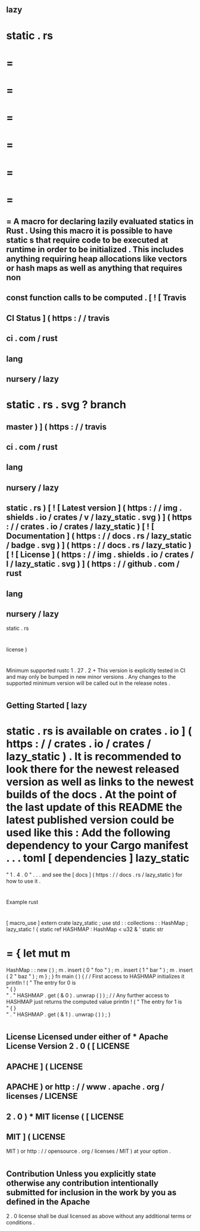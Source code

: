 lazy
-
static
.
rs
=
=
=
=
=
=
=
=
=
=
=
=
=
=
A
macro
for
declaring
lazily
evaluated
statics
in
Rust
.
Using
this
macro
it
is
possible
to
have
static
s
that
require
code
to
be
executed
at
runtime
in
order
to
be
initialized
.
This
includes
anything
requiring
heap
allocations
like
vectors
or
hash
maps
as
well
as
anything
that
requires
non
-
const
function
calls
to
be
computed
.
[
!
[
Travis
-
CI
Status
]
(
https
:
/
/
travis
-
ci
.
com
/
rust
-
lang
-
nursery
/
lazy
-
static
.
rs
.
svg
?
branch
=
master
)
]
(
https
:
/
/
travis
-
ci
.
com
/
rust
-
lang
-
nursery
/
lazy
-
static
.
rs
)
[
!
[
Latest
version
]
(
https
:
/
/
img
.
shields
.
io
/
crates
/
v
/
lazy_static
.
svg
)
]
(
https
:
/
/
crates
.
io
/
crates
/
lazy_static
)
[
!
[
Documentation
]
(
https
:
/
/
docs
.
rs
/
lazy_static
/
badge
.
svg
)
]
(
https
:
/
/
docs
.
rs
/
lazy_static
)
[
!
[
License
]
(
https
:
/
/
img
.
shields
.
io
/
crates
/
l
/
lazy_static
.
svg
)
]
(
https
:
/
/
github
.
com
/
rust
-
lang
-
nursery
/
lazy
-
static
.
rs
#
license
)
#
#
Minimum
supported
rustc
1
.
27
.
2
+
This
version
is
explicitly
tested
in
CI
and
may
only
be
bumped
in
new
minor
versions
.
Any
changes
to
the
supported
minimum
version
will
be
called
out
in
the
release
notes
.
#
Getting
Started
[
lazy
-
static
.
rs
is
available
on
crates
.
io
]
(
https
:
/
/
crates
.
io
/
crates
/
lazy_static
)
.
It
is
recommended
to
look
there
for
the
newest
released
version
as
well
as
links
to
the
newest
builds
of
the
docs
.
At
the
point
of
the
last
update
of
this
README
the
latest
published
version
could
be
used
like
this
:
Add
the
following
dependency
to
your
Cargo
manifest
.
.
.
toml
[
dependencies
]
lazy_static
=
"
1
.
4
.
0
"
.
.
.
and
see
the
[
docs
]
(
https
:
/
/
docs
.
rs
/
lazy_static
)
for
how
to
use
it
.
#
Example
rust
#
[
macro_use
]
extern
crate
lazy_static
;
use
std
:
:
collections
:
:
HashMap
;
lazy_static
!
{
static
ref
HASHMAP
:
HashMap
<
u32
&
'
static
str
>
=
{
let
mut
m
=
HashMap
:
:
new
(
)
;
m
.
insert
(
0
"
foo
"
)
;
m
.
insert
(
1
"
bar
"
)
;
m
.
insert
(
2
"
baz
"
)
;
m
}
;
}
fn
main
(
)
{
/
/
First
access
to
HASHMAP
initializes
it
println
!
(
"
The
entry
for
0
is
\
"
{
}
\
"
.
"
HASHMAP
.
get
(
&
0
)
.
unwrap
(
)
)
;
/
/
Any
further
access
to
HASHMAP
just
returns
the
computed
value
println
!
(
"
The
entry
for
1
is
\
"
{
}
\
"
.
"
HASHMAP
.
get
(
&
1
)
.
unwrap
(
)
)
;
}
#
#
License
Licensed
under
either
of
*
Apache
License
Version
2
.
0
(
[
LICENSE
-
APACHE
]
(
LICENSE
-
APACHE
)
or
http
:
/
/
www
.
apache
.
org
/
licenses
/
LICENSE
-
2
.
0
)
*
MIT
license
(
[
LICENSE
-
MIT
]
(
LICENSE
-
MIT
)
or
http
:
/
/
opensource
.
org
/
licenses
/
MIT
)
at
your
option
.
#
#
#
Contribution
Unless
you
explicitly
state
otherwise
any
contribution
intentionally
submitted
for
inclusion
in
the
work
by
you
as
defined
in
the
Apache
-
2
.
0
license
shall
be
dual
licensed
as
above
without
any
additional
terms
or
conditions
.
